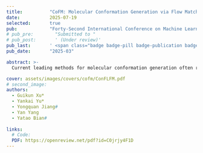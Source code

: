 ```yaml
---
title:          "CoFM: Molecular Conformation Generation via Flow Matching in SE(3)-Invariant Latent Space"
date:           2025-07-19
selected:       true
pub:            "Forty-Second International Conference on Machine Learning GenBio Workshop"
# pub_pre:        "Submitted to "
# pub_post:       ' (Under review)'
pub_last:       ' <span class="badge badge-pill badge-publication badge-success">ICML25 GenBio</span>'
pub_date:       "2025-03"

abstract: >-
  Current leading methods for molecular conformation generation often rely on computationally intensive diffusion models in 3D space, which struggle with accurately modeling conformational manifolds and rigorously maintaining SE(3) equivariance. These limitations hinder both performance and efficiency, and can complicate integration with standard tools like RDKit. To overcome these challenges, we introduce CoFM, a novel generative framework that pioneers the concept of an autoencoder-induced, fully SE(3)-invariant latent space. This approach decouples SE(3) equivariance constraints from the generation process, enabling seamless integration of RDKit’s physicochemical priors. Furthermore, CoFM is the first to integrate latent flow matching within this invariant geometric subspace, significantly enhancing generation efficacy with fewer iterative steps. Experimental validation demonstrates that our method generates high-quality results with fewer iterations, achieving significant improvements in key Precision metrics and ensuring greater energy authenticity.

cover: assets/images/covers/cofm/ConFLFM.pdf
# second_image:
authors:
  - Guikun Xu*
  - Yankai Yu*
  - Yongquan Jiang#
  - Yan Yang
  - Yatao Bian#
  
links:
  # Code: 
  PDF: https://openreview.net/pdf?id=C0jrjy4F1D
---
```

